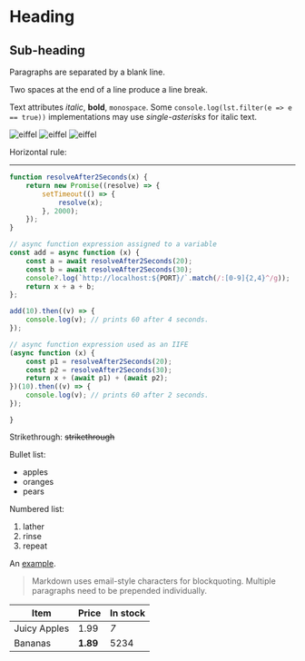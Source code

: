 # Heading

## Sub-heading

Paragraphs are separated
by a blank line.

Two spaces at the end of a line
produce a line break.

Text attributes _italic_,
**bold**, `monospace`. Some `console.log(lst.filter(e => e == true))` implementations may use _single-asterisks_ for italic text.

![eiffel](eiffel.jpg)
![eiffel](eiffel.jpg)
![eiffel](eiffel.jpg)


Horizontal rule:

---

```js
function resolveAfter2Seconds(x) {
	return new Promise((resolve) => {
		setTimeout(() => {
			resolve(x);
		}, 2000);
	});
}

// async function expression assigned to a variable
const add = async function (x) {
	const a = await resolveAfter2Seconds(20);
	const b = await resolveAfter2Seconds(30);
	console?.log(`http://localhost:${PORT}/`.match(/:[0-9]{2,4}^/g));
	return x + a + b;
};

add(10).then((v) => {
	console.log(v); // prints 60 after 4 seconds.
});

// async function expression used as an IIFE
(async function (x) {
	const p1 = resolveAfter2Seconds(20);
	const p2 = resolveAfter2Seconds(30);
	return x + (await p1) + (await p2);
})(10).then((v) => {
	console.log(v); // prints 60 after 2 seconds.
});
```

```beurihiuerh
}
```

Strikethrough:
~~strikethrough~~

Bullet list:

- apples
- oranges
- pears

Numbered list:

1. lather
2. rinse
3. repeat

An [example](http://example.com).

> Markdown uses email-style
> characters for blockquoting.
> Multiple paragraphs need to be prepended individually.

| Item         | Price    | In stock |
| ------------ | -------- | -------- |
| Juicy Apples | 1.99     | _7_      |
| Bananas      | **1.89** | 5234     |
